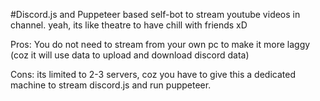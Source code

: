 #Discord.js and Puppeteer based self-bot to stream youtube videos in channel.
yeah, its like theatre to have chill with friends xD

Pros:
You do not need to stream from your own pc to make it more laggy (coz it will use data to upload and download discord data)

Cons:
its limited to 2-3 servers, coz you have to give this a dedicated machine to stream discord.js and run puppeteer.
